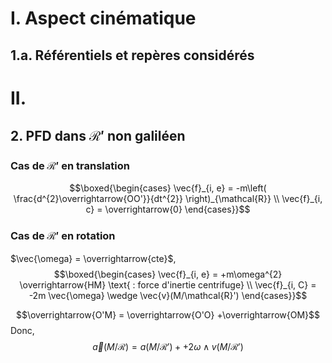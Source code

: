 # I. Aspect cinématique
## 1.a. Référentiels et repères considérés
# II. 
## 2. PFD dans $\mathcal{R}'$ non galiléen
### Cas de $\mathcal{R}'$ en translation
$$\boxed{\begin{cases}
\vec{f}_{i, e} = -m\left( \frac{d^{2}\overrightarrow{OO'}}{dt^{2}} \right)_{\mathcal{R}} \\
\vec{f}_{i, c} = \overrightarrow{0}
\end{cases}}$$
### Cas de $\mathcal{R}'$ en rotation
$\vec{\omega} = \overrightarrow{cte}$, 
$$\boxed{\begin{cases}
\vec{f}_{i, e} = +m\omega^{2} \overrightarrow{HM} \text{ : force d'inertie centrifuge} \\
\vec{f}_{i, C} = -2m \vec{\omega} \wedge \vec{v}(M/\mathcal{R}')
\end{cases}}$$

$$\overrightarrow{O'M} = \overrightarrow{O'O} +\overrightarrow{OM}$$
Donc,  
$$\vec{a}(M / \mathcal{R}) = a(M / \mathcal{R}') +  + 2 \omega \wedge v(M / \mathcal{R}') $$
